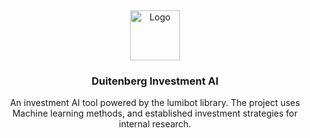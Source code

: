<a name="readme-top"></a>
<br/>
<div align="center">
  <img src="https://github.com/Duitenberg-ICT/Duitenberg_website/blob/main/images/navigation/Logo-Arrow_Only.png" alt="Logo" width="80" height="80">
  <h3 align="center">Duitenberg Investment AI</h3>
    <p align="center">
      An investment AI tool powered by the lumibot library. The project uses Machine learning methods, and established investment strategies for internal research.
    </p>
</div>
